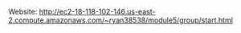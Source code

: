 Website: http://ec2-18-118-102-146.us-east-2.compute.amazonaws.com/~ryan38538/module5/group/start.html
